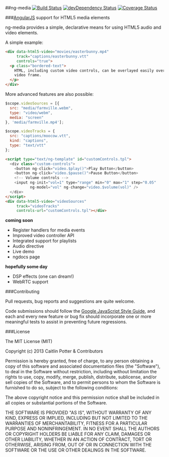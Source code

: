 ##ng-media [![Build Status](https://travis-ci.org/caitp/ng-media.svg?branch=master)](https://travis-ci.org/caitp/ng-media) [![devDependency Status](https://david-dm.org/caitp/ng-media/dev-status.svg?branch=master)](https://david-dm.org/caitp/ng-media#info=devDependencies) [![Coverage Status](https://coveralls.io/repos/caitp/ng-media/badge.png)](https://coveralls.io/r/caitp/ng-media)

###[AngularJS](http://angularjs.org/) support for HTML5 media elements

ng-media provides a simple, declarative means for using HTML5 audio and video elements.

A simple example:

```html
<div data-html5-video="movies/easterbunny.mp4"
     track="captions/easterbunny.vtt"
     controls="true">
  <p class="bordered-text">
    HTML, including custom video controls, can be overlayed easily over the
    video frame.
  </p>
</div>
```

More advanced features are also possible:

```js
$scope.videoSources = [{
  src: "media/farmville.webm",
  type: "video/webm",
  media: "screen"
}, 'media/farmville.mp4'];

$scope.videoTracks = {
  src: "captions/moocow.vtt",
  kind: "captions",
  type: "text/vtt"
};
```

```html
<script type="text/ng-template" id="customControls.tpl">
  <div class="custom-controls">
    <button ng-click="video.$play()">Play Button</button>
    <button ng-click="video.$pause()">Pause Button</button>
    <!-- Volume controls -->
    <input ng-init="vol=1" type="range" min="0" max="1" step="0.05"
           ng-model="vol" ng-change="video.$volume(vol)" />
  </div>
</script>
<div data-html5-video="videoSources"
     track="videoTracks"
     controls-url="customControls.tpl"></div>
```

**coming soon**

- Register handlers for media events
- Improved video controller API
- Integrated support for playlists
- Audio directive
- Live demo
- ngdocs page

**hopefully some day**

- DSP effects (one can dream!)
- WebRTC support

###Contributing

Pull requests, bug reports and suggestions are quite welcome.

Code submissions should follow the [Google JavaScript Style Guide](http://google-styleguide.googlecode.com/svn/trunk/javascriptguide.xml), and each and every new feature or bug fix should incorporate one or more meaningful tests to assist in preventing future regressions.

###License

The MIT License (MIT)

Copyright (c) 2013 Caitlin Potter & Contributors

Permission is hereby granted, free of charge, to any person obtaining a copy
of this software and associated documentation files (the "Software"), to deal
in the Software without restriction, including without limitation the rights
to use, copy, modify, merge, publish, distribute, sublicense, and/or sell
copies of the Software, and to permit persons to whom the Software is
furnished to do so, subject to the following conditions:

The above copyright notice and this permission notice shall be included in
all copies or substantial portions of the Software.

THE SOFTWARE IS PROVIDED "AS IS", WITHOUT WARRANTY OF ANY KIND, EXPRESS OR
IMPLIED, INCLUDING BUT NOT LIMITED TO THE WARRANTIES OF MERCHANTABILITY,
FITNESS FOR A PARTICULAR PURPOSE AND NONINFRINGEMENT. IN NO EVENT SHALL THE
AUTHORS OR COPYRIGHT HOLDERS BE LIABLE FOR ANY CLAIM, DAMAGES OR OTHER
LIABILITY, WHETHER IN AN ACTION OF CONTRACT, TORT OR OTHERWISE, ARISING FROM,
OUT OF OR IN CONNECTION WITH THE SOFTWARE OR THE USE OR OTHER DEALINGS IN
THE SOFTWARE.
